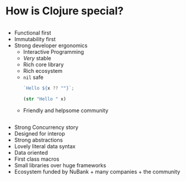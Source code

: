 <div class="slide">

# How is Clojure special?
<div class="gutters-10 row">
<div class="column">

- Functional first
- Immutability first
- Strong developer ergonomics
  - Interactive Programming
  - _Very_ stable
  - Rich core library
  - Rich ecosystem
  - `nil` safe
    ``` typescript
    `Hello ${x ?? ""}`;
    ```
    ``` clojure
    (str "Hello " x)
    ```
  - Friendly and helpsome community

</div>

<div class="column">

- Strong Concurrency story
- Designed for interop
- Strong abstractions
- Lovely literal data syntax
- Data oriented
- First class macros
- Small libraries over huge frameworks
- Ecosystem funded by NuBank + many companies + the community
</div>
</div>

</div>
